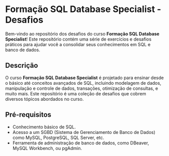 
# Formação SQL Database Specialist - Desafios

Bem-vindo ao repositório dos desafios do curso **Formação SQL Database Specialist**! Este repositório contém uma série de exercícios e desafios práticos para ajudar você a consolidar seus conhecimentos em SQL e banco de dados.

## Descrição

O curso **Formação SQL Database Specialist** é projetado para ensinar desde o básico até conceitos avançados de SQL, incluindo modelagem de dados, manipulação e controle de dados, transações, otimização de consultas, e muito mais. Este repositório é uma coleção de desafios que cobrem diversos tópicos abordados no curso.


## Pré-requisitos

- Conhecimento básico de SQL.
- Acesso a um SGBD (Sistema de Gerenciamento de Banco de Dados) como MySQL, PostgreSQL, SQL Server, etc.
- Ferramenta de administração de banco de dados, como DBeaver, MySQL Workbench, ou pgAdmin.

